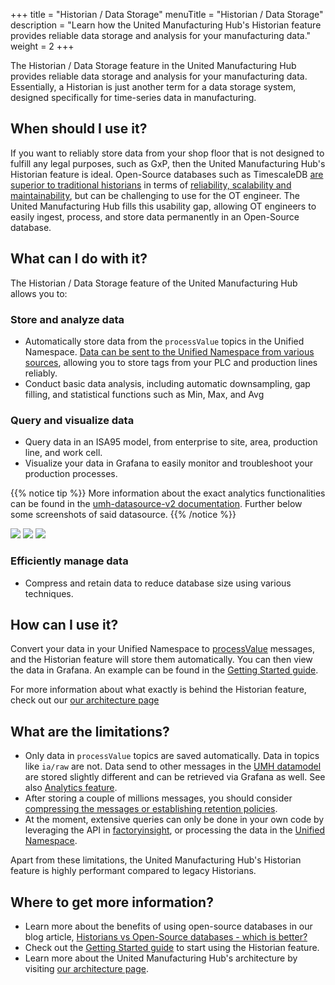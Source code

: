 +++
title = "Historian / Data Storage"
menuTitle = "Historian / Data Storage"
description = "Learn how the United Manufacturing Hub's Historian feature provides reliable data storage and analysis for your manufacturing data."
weight = 2
+++

The Historian / Data Storage feature in the United Manufacturing Hub provides reliable data storage and analysis for your manufacturing data. Essentially, a Historian is just another term for a data storage system, designed specifically for time-series data in manufacturing.

## When should I use it?

If you want to reliably store data from your shop floor that is not designed to fulfill any legal purposes, such as GxP, then the United Manufacturing Hub's Historian feature is ideal. Open-Source databases such as TimescaleDB [are superior to traditional historians](https://learn.umh.app/blog/historians-vs-open-source-databases-which-is-better/) in terms of [reliability, scalability and maintainability](https://learn.umh.app/blog/comparing-mqtt-brokers-for-the-industrial-iot/#three-main-requirements-for-your-it-ot-architecture), but can be challenging to use for the OT engineer. The United Manufacturing Hub fills this usability gap, allowing OT engineers to easily ingest, process, and store data permanently in an Open-Source database.

## What can I do with it?

The Historian / Data Storage feature of the United Manufacturing Hub allows you to:

### Store and analyze data
- Automatically store data from the `processValue` topics in the Unified Namespace. [Data can be sent to the Unified Namespace from various sources](/docs/features/unified-namespace/), allowing you to store tags from your PLC and production lines reliably.
- Conduct basic data analysis, including automatic downsampling, gap filling, and statistical functions such as Min, Max, and Avg

### Query and visualize data
- Query data in an ISA95 model, from enterprise to site, area, production line, and work cell.
- Visualize your data in Grafana to easily monitor and troubleshoot your production processes.


{{% notice tip %}}
More information about the exact analytics functionalities can be found in the [umh-datasource-v2 documentation](/docs/architecture/microservices/grafana-plugins/umh-datasource-v2/). Further below some screenshots of said datasource.
{{% /notice %}}

![](/images/grafana-plugins/grafanaPluginsSelectingWorkCell.png?width=50%)
![](/images/grafana-plugins/grafanaPluginsSelectingValue.png?width=50%)
![](/images/grafana-plugins/grafanaPluginsSelectingOptions.png?width=50%)
### Efficiently manage data
- Compress and retain data to reduce database size using various techniques.

## How can I use it?

Convert your data in your Unified Namespace to [processValue](/docs/architecture/datamodel/messages/processvalue/) messages, and the Historian feature will store them automatically. You can then view the data in Grafana. An example can be found in the [Getting Started guide](/docs/getstarted/).

For more information about what exactly is behind the Historian feature, check out our [our architecture page](/docs/architecture/)

## What are the limitations?

- Only data in `processValue` topics are saved automatically. Data in topics like `ia/raw` are not. Data send to other messages in the [UMH datamodel](/docs/architecture/datamodel/) are stored slightly different and can be retrieved via Grafana as well. See also [Analytics feature](/docs/features/analytics/).
- After storing a couple of millions messages, you should consider [compressing the messages or establishing retention policies](/docs/production-guide/administration/reduce-database-size/).
- At the moment, extensive queries can only be done in your own code by leveraging the API in [factoryinsight](/docs/architecture/microservices/core/factoryinsight/), or processing the data in the [Unified Namespace](/docs/features/unified-namespace/).

Apart from these limitations, the United Manufacturing Hub's Historian feature is highly performant compared to legacy Historians.

## Where to get more information?
- Learn more about the benefits of using open-source databases in our blog article, [Historians vs Open-Source databases - which is better?](https://learn.umh.app/blog/historians-vs-open-source-databases-which-is-better/)
- Check out the [Getting Started guide](/docs/getstarted/) to start using the Historian feature.
- Learn more about the United Manufacturing Hub's architecture by visiting [our architecture page](/docs/architecture/).
